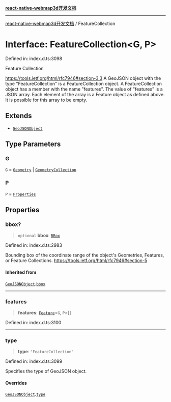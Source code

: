 [**react-native-webmap3d开发文档**](../README.md)

***

[react-native-webmap3d开发文档](../globals.md) / FeatureCollection

# Interface: FeatureCollection\<G, P\>

Defined in: index.d.ts:3098

Feature Collection

https://tools.ietf.org/html/rfc7946#section-3.3
A GeoJSON object with the type "FeatureCollection" is a FeatureCollection object.
A FeatureCollection object has a member with the name "features".
The value of "features" is a JSON array. Each element of the array is a Feature object as defined above.
It is possible for this array to be empty.

## Extends

- [`GeoJSONObject`](GeoJSONObject.md)

## Type Parameters

### G

`G` = [`Geometry`](Geometry.md) \| [`GeometryCollection`](GeometryCollection.md)

### P

`P` = [`Properties`](../type-aliases/Properties.md)

## Properties

### bbox?

> `optional` **bbox**: [`BBox`](../type-aliases/BBox.md)

Defined in: index.d.ts:2983

Bounding box of the coordinate range of the object's Geometries, Features, or Feature Collections.
https://tools.ietf.org/html/rfc7946#section-5

#### Inherited from

[`GeoJSONObject`](GeoJSONObject.md).[`bbox`](GeoJSONObject.md#bbox)

***

### features

> **features**: [`Feature`](Feature.md)\<`G`, `P`\>[]

Defined in: index.d.ts:3100

***

### type

> **type**: `"FeatureCollection"`

Defined in: index.d.ts:3099

Specifies the type of GeoJSON object.

#### Overrides

[`GeoJSONObject`](GeoJSONObject.md).[`type`](GeoJSONObject.md#type)

